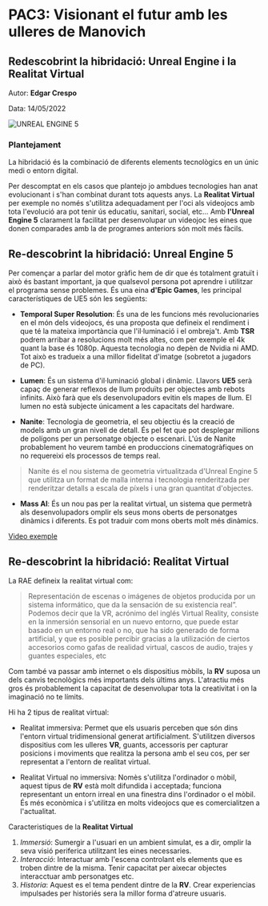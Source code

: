 # PAC3: Visionant el futur amb les ulleres de Manovich
## Redescobrint la hibridació: Unreal Engine i la Realitat Virtual
Autor: **Edgar Crespo**


Data: 14/05/2022


![UNREAL ENGINE 5](https://as01.epimg.net/meristation/imagenes/2022/03/24/reportajes/1648145141_497649_1648145204_noticia_normal.jpg)



### Plantejament
La hibridació és la combinació de diferents elements tecnològics en un únic medi o entorn digital.

Per descomptat en els casos que plantejo jo ambdues tecnologies han anat evolucionant i s'han combinat durant tots aquests anys. La **Realitat Virtual** per exemple no només s'utilitza adequadament per l'oci als videojocs amb tota l'evolució ara pot tenir ús educatiu, sanitari, social, etc…
Amb **l'Unreal Engine 5** clarament la facilitat per desenvolupar un videojoc les eines que donen comparades amb la de programes anteriors són molt més fàcils.


## Re-descobrint la hibridació: Unreal Engine 5

Per començar a parlar del motor gràfic hem de dir que és totalment gratuït i això és bastant important, ja que qualsevol persona pot aprendre i utilitzar el programa sense problemes. És una eina **d'Epic Games**, les principal característiques de UE5 són les següents:

- **Temporal Super Resolution**: És una de les funcions més revolucionaries en el món dels videojocs, és una proposta que defineix el rendiment i que té la mateixa importància que l'il·luminació i el ombreja't. Amb **TSR** podrem arribar a resolucions molt més altes, com per exemple el 4k quant la base és 1080p. Aquesta tecnologia no depèn de Nvidia ni AMD. Tot això es tradueix a una millor fidelitat d'imatge (sobretot a jugadors de PC).

- **Lumen**: És un sistema d'il·luminació global i dinàmic. Llavors **UE5** serà capaç de generar reflexos de llum produïts per objectes amb rebots infinits. Això farà que els desenvolupadors evitin els mapes de llum. El lumen no està subjecte únicament a les capacitats del hardware.

- **Nanite**: Tecnologia de geometria, el seu objectiu és la creació de models amb un gran nivell de detall. És pel fet que pot desplegar milions de polígons per un personatge objecte o escenari. L'ús de Nanite probablement ho veurem també en produccions cinematogràfiques on no requereixi els processos de temps real.

> Nanite és el nou sistema de geometria virtualitzada d'Unreal Engine 5 que utilitza un format de malla interna i tecnologia renderitzada per renderitzar detalls a escala de píxels i una gran quantitat d'objectes.

- **Mass AI**: És un nou pas per la realitat virtual, un sistema que permetrà als desenvolupadors omplir els seus mons oberts de personatges dinàmics i diferents. Es pot traduir com mons oberts molt més dinàmics.

[Video exemple](https://www.youtube.com/watch?v=O8U8tD1_dqE&t=2s)


## Re-descobrint la hibridació: Realitat Virtual

La RAE defineix la realitat virtual com: 
> Representación de escenas o imágenes de objetos producida por un sistema informático, que da la sensación de su existencia real”. Podemos decir que la VR, acrónimo del inglés Virtual Reality, consiste en la inmersión sensorial en un nuevo entorno, que puede estar basado en un entorno real o no, que ha sido generado de forma artificial, y que es posible percibir gracias a la utilización de ciertos accesorios como gafas de realidad virtual, cascos de audio, trajes y guantes especiales, etc

Com també va passar amb internet o els dispositius mòbils, la **RV** suposa un dels canvis tecnològics més importants dels últims anys. L'atractiu més gros és probablement la capacitat de desenvolupar tota la creativitat i on la imaginació no te límits.

Hi ha 2 tipus de realitat virtual:

- Realitat immersiva: Permet que els usuaris perceben que són dins l'entorn virtual tridimensional generat artificialment. S'utilitzen diversos dispositius com les ulleres **VR**, guants, accessoris per capturar posicions i moviments que realitza la persona amb el seu cos, per ser representat a l'entorn de realitat virtual.

- Realitat Virtual no immersiva: Nomès s'utilitza l'ordinador o mòbil, aquest tipus de **RV** està molt difundida i acceptada; funciona representant un entorn irreal en una finestra dins l'ordinador o el mòbil. És més econòmica i s'utilitza en molts videojocs que es comercialitzen a l'actualitat.

Caracteristiques de la **Realitat Virtual**

1. *Immersió*: Sumergir a l'usuari en un ambient simulat, es a dir, omplir la seva visió periferica utilitzant les eines necessaries. 
2. *Interacció*: Interactuar amb l'escena controlant els elements que es troben dintre de la misma. Tenir capacitat per aixecar objectes interacctuar amb personatges etc.
3. *Historia*: Aquest es el tema pendent dintre de la **RV**. Crear experiencias impulsades per historiés sera la millor forma d'atreure usuaris. 

